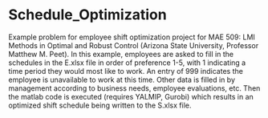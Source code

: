 # Schedule_Optimization
Example problem for employee shift optimization project for MAE 509: LMI Methods in Optimal and Robust Control (Arizona State University, Professor Matthew M. Peet). 
In this example, employees are asked to fill in the schedules in the E.xlsx file in order of preference 1-5, with 1 indicating a time period they would most like to work. An entry of 999 indicates the employee is unavailable to work at this time. Other data is filled in by management according to business needs, employee evaluations, etc. Then the matlab code is executed (requires YALMIP, Gurobi) which results in an optimized shift schedule being written to the S.xlsx file. 

